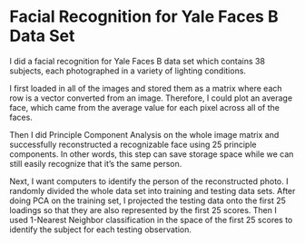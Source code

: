 # Facial Recognition for Yale Faces B Data Set
I did a facial recognition for Yale Faces B data set which contains 38 subjects, each photographed in a variety of lighting conditions. 

I first loaded in all of the images and stored them as a matrix where each row is a vector converted from an image. 
Therefore, I could plot an average face, which came from the average value for each pixel across all of the faces. 

Then I did Principle Component Analysis on the whole image matrix and successfully reconstructed a recognizable face using 25 principle components. In other words, this step can save storage space while we can still easily recognize that it’s the same person. 

Next, I want computers to identify the person of the reconstructed photo. I randomly divided the whole data set into training and testing data sets. After doing PCA on the training set, I projected the testing data onto the first 25 loadings so that they are also represented by the first 25 scores. Then I used 1-Nearest Neighbor classification in the space of the first 25 scores to identify the subject for each testing observation.
